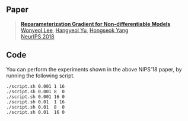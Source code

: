 ## Paper
> [**Reparameterization Gradient for Non-differentiable Models**](https://arxiv.org/abs/1806.00176)<br/>
> [Wonyeol Lee](https://wonyeol.github.io/),
> [Hangyeol Yu](https://scholar.google.com/citations?user=kGdWuzwAAAAJ),
> [Hongseok Yang](https://sites.google.com/view/hongseokyang/)<br/>
> [NeurIPS 2018](https://neurips.cc/Conferences/2018)

## Code
You can perform the experiments shown in the above NIPS'18 paper, by running the following script.
```
./script.sh 0.001 1 16
./script.sh 0.001 8  0
./script.sh 0.001 16 0
./script.sh 0.01  1 16
./script.sh 0.01  8  0
./script.sh 0.01  16 0
```
